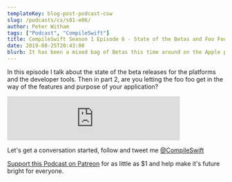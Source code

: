```yaml
---
templateKey: blog-post-podcast-csw
slug: /podcasts/cs/s01-e06/
author: Peter Witham
tags: ["Podcast", "CompileSwift"]
title: CompileSwift Season 1 Episode 6 - State of the Betas and Foo Foo Over Features?
date: 2019-08-25T20:43:00
blurb: It has been a mixed bag of Betas this time around on the Apple platforms, let's take a look at them, and are you focusing more on Foo Foo than features?
---
```


In this episode I talk about the state of the beta releases for the platforms and the developer tools. Then in part 2, are you letting the foo foo get in the way of the features and purpose of your application?

<iframe src="https://anchor.fm/compileswift/embed/episodes/State-of-the-betas-and-Foo-Foo-over-Features-e50pll" height="102" width="400" frameborder="0" scrolling="no"></iframe>

Let's get a conversation started, follow and tweet me [@CompileSwift](https://twitter.com/compileswift)

[Support this Podcast on Patreon](https://patreon.com/pwcom) for as little as $1 and help make it's future bright for everyone.
